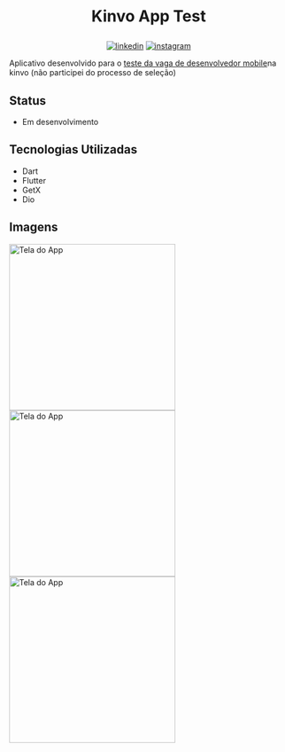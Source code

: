 # <p align="center"> Kinvo App Test 

<p align="center">
<a href="https://www.linkedin.com/in/saulo-nascimento-b6050b1b3/"><img src="https://img.icons8.com/android/24/000000/linkedin.png" alt="linkedin"></a>
<a href="https://www.instagram.com/smiqueias_/"><img src="https://img.icons8.com/android/24/000000/instagram.png" alt="instagram"></a>
</p>


Aplicativo desenvolvido para o <a href="https://github.com/kinvoapp/kinvo-mobile-test">teste da vaga de desenvolvedor mobile</a>na kinvo (não participei do processo de seleção)
## Status
- Em desenvolvimento
## Tecnologias Utilizadas
- Dart
- Flutter
- GetX
- Dio
## Imagens
<p float="left">
<img src="https://i.imgur.com/U7PdiYk.png" alt="Tela do App" width="300"/>
<img src="https://i.imgur.com/snq5PHi.png" alt="Tela do App" width="300"/>
<img src="https://i.imgur.com/SIzuMoh.png" alt="Tela do App" width="300"/>
</p>


